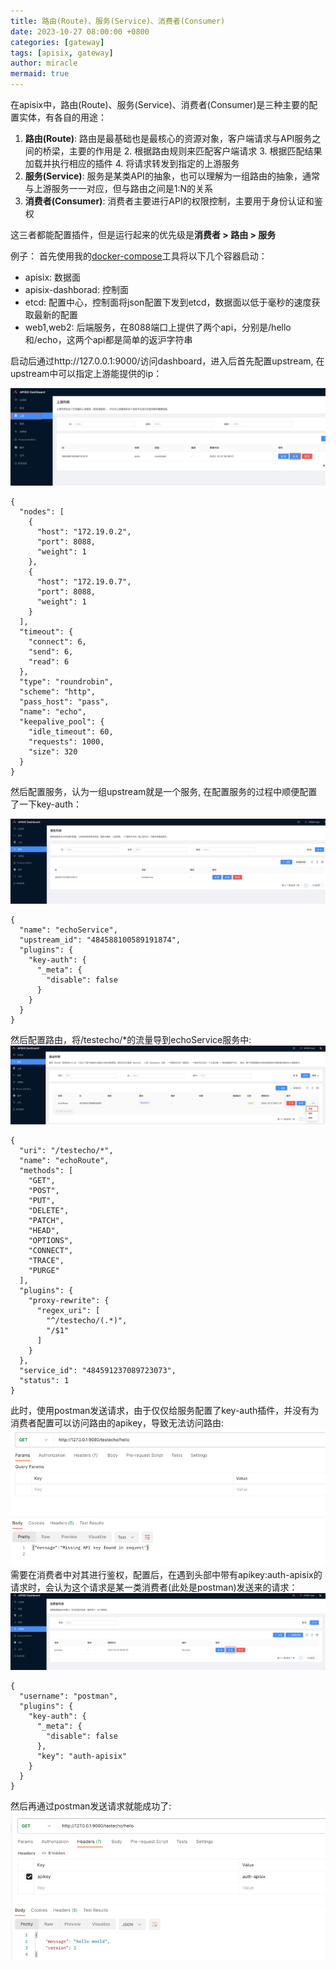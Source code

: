 ```yaml
---
title: 路由(Route)、服务(Service)、消费者(Consumer)
date: 2023-10-27 08:00:00 +0800
categories: [gateway]
tags: [apisix, gateway]
author: miracle
mermaid: true
---
```


在apisix中，路由(Route)、服务(Service)、消费者(Consumer)是三种主要的配置实体，有各自的用途：
1. **路由(Route)**: 路由是最基础也是最核心的资源对象，客户端请求与API服务之间的桥梁，主要的作用是
   2. 根据路由规则来匹配客户端请求
   3. 根据匹配结果加载并执行相应的插件
   4. 将请求转发到指定的上游服务
2. **服务(Service)**: 服务是某类API的抽象，也可以理解为一组路由的抽象，通常与上游服务一一对应，但与路由之间是1:N的关系
3. **消费者(Consumer)**: 消费者主要进行API的权限控制，主要用于身份认证和鉴权

这三者都能配置插件，但是运行起来的优先级是**消费者 > 路由 > 服务**

例子：
首先使用我的[docker-compose](https://github.com/miracle-1991/apiGateWay/blob/master/server/docker-compose.yml)工具将以下几个容器启动：
* apisix: 数据面
* apisix-dashborad: 控制面
* etcd: 配置中心，控制面将json配置下发到etcd，数据面以低于毫秒的速度获取最新的配置
* web1,web2: 后端服务，在8088端口上提供了两个api，分别是/hello和/echo，这两个api都是简单的返沪字符串

启动后通过http://127.0.0.1:9000/访问dashboard，进入后首先配置upstream, 在upstream中可以指定上游能提供的ip：

![upstream](/assets/img/apisix/apisixRSC_Upstream.png)
```
{
  "nodes": [
    {
      "host": "172.19.0.2",
      "port": 8088,
      "weight": 1
    },
    {
      "host": "172.19.0.7",
      "port": 8088,
      "weight": 1
    }
  ],
  "timeout": {
    "connect": 6,
    "send": 6,
    "read": 6
  },
  "type": "roundrobin",
  "scheme": "http",
  "pass_host": "pass",
  "name": "echo",
  "keepalive_pool": {
    "idle_timeout": 60,
    "requests": 1000,
    "size": 320
  }
}
```
然后配置服务，认为一组upstream就是一个服务, 在配置服务的过程中顺便配置了一下key-auth：

![server](/assets/img/apisix/apisixRSC_Server.png)
```
{
  "name": "echoService",
  "upstream_id": "484588100589191874",
  "plugins": {
    "key-auth": {
      "_meta": {
        "disable": false
      }
    }
  }
}
```
然后配置路由，将/testecho/*的流量导到echoService服务中:
![Router](/assets/img/apisix/apisixRSC_Router.png)
```
{
  "uri": "/testecho/*",
  "name": "echoRoute",
  "methods": [
    "GET",
    "POST",
    "PUT",
    "DELETE",
    "PATCH",
    "HEAD",
    "OPTIONS",
    "CONNECT",
    "TRACE",
    "PURGE"
  ],
  "plugins": {
    "proxy-rewrite": {
      "regex_uri": [
        "^/testecho/(.*)",
        "/$1"
      ]
    }
  },
  "service_id": "484591237089723073",
  "status": 1
}
```
此时，使用postman发送请求，由于仅仅给服务配置了key-auth插件，并没有为消费者配置可以访问路由的apikey，导致无法访问路由:
![notAuth](/assets/img/apisix/apisixRSC_PostmanNotAuth.png)
需要在消费者中对其进行鉴权，配置后，在遇到头部中带有apikey:auth-apisix的请求时，会认为这个请求是某一类消费者(此处是postman)发送来的请求：
![consumer](/assets/img/apisix/apisixRSC_Consumer.png)
```
{
  "username": "postman",
  "plugins": {
    "key-auth": {
      "_meta": {
        "disable": false
      },
      "key": "auth-apisix"
    }
  }
}
```
然后再通过postman发送请求就能成功了:
![postmanSuccess](/assets/img/apisix/apisixRSC_postmanSuccess.png)
